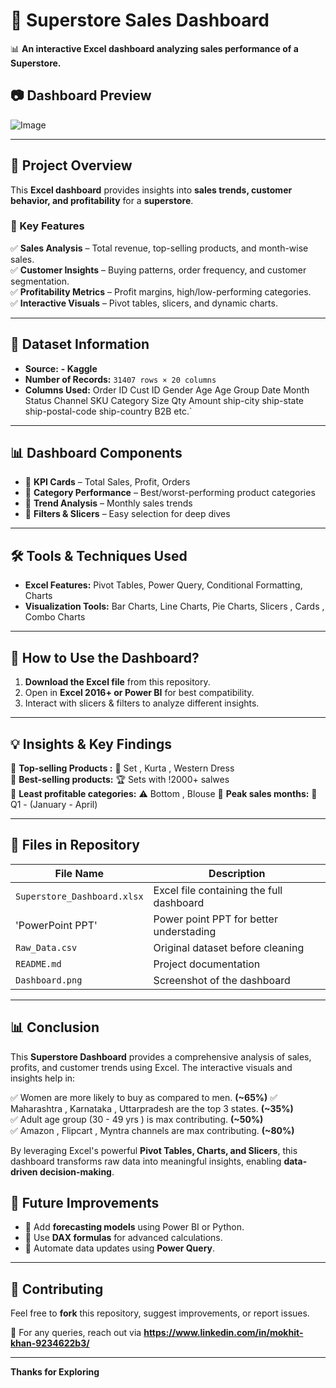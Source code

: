 # 🛒 Superstore Sales Dashboard
📊 **An interactive Excel dashboard analyzing sales performance of a Superstore.**  

## 📷 Dashboard Preview
![Image](https://github.com/user-attachments/assets/ecf97f20-ded8-45b8-9158-29ebdf9ef052)

---

## 📌 Project Overview  
This **Excel dashboard** provides insights into **sales trends, customer behavior, and profitability** for a **superstore**.  

### 🎯 Key Features  
✅ **Sales Analysis** – Total revenue, top-selling products, and month-wise sales.  
✅ **Customer Insights** – Buying patterns, order frequency, and customer segmentation.  
✅ **Profitability Metrics** – Profit margins, high/low-performing categories.  
✅ **Interactive Visuals** – Pivot tables, slicers, and dynamic charts.  

---

## 📂 Dataset Information  
- **Source:** **- Kaggle** 
- **Number of Records:** `31407 rows × 20 columns`  
- **Columns Used:** Order ID	Cust ID	Gender	Age	Age Group 	Date	Month	Status	Channel 	SKU	Category	Size	Qty	Amount	ship-city	ship-state	ship-postal-code	ship-country	B2B etc.`  

---

## 📊 Dashboard Components  
- 🔹 **KPI Cards** – Total Sales, Profit, Orders  
- 🔹 **Category Performance** – Best/worst-performing product categories  
- 🔹 **Trend Analysis** – Monthly  sales trends  
- 🔹 **Filters & Slicers** – Easy selection for deep dives  

---

## 🛠 Tools & Techniques Used  
- **Excel Features:** Pivot Tables, Power Query, Conditional Formatting, Charts  
- **Visualization Tools:** Bar Charts, Line Charts, Pie Charts, Slicers , Cards , Combo Charts   

---

## 🚀 How to Use the Dashboard?  
1. **Download the Excel file** from this repository.  
2. Open in **Excel 2016+ or Power BI** for best compatibility.  
3. Interact with slicers & filters to analyze different insights.  

---

## 💡 Insights & Key Findings  
📌 **Top-selling Products :** 📍 Set , Kurta , Western Dress   
📌 **Best-selling products:** 🏆 Sets with !2000+ salwes  
📌 **Least profitable categories:** ⚠️ Bottom , Blouse 
📌 **Peak sales months:** 📆 Q1 - (January - April)

---

## 📁 Files in Repository  
| File Name                 | Description                                |
|---------------------------|--------------------------------------------|
| `Superstore_Dashboard.xlsx` | Excel file containing the full dashboard |
| 'PowerPoint PPT'           | Power point PPT for better understading  |
| `Raw_Data.csv`            | Original dataset before cleaning          |
| `README.md`               | Project documentation                     |
| `Dashboard.png`           | Screenshot of the dashboard               |

---
## 📊 Conclusion  

This **Superstore Dashboard** provides a comprehensive analysis of sales, profits, and customer trends using Excel. The interactive visuals and insights help in:  

✅ Women are more likely to buy as compared to men. **(~65%)**
✅ Maharashtra , Karnataka , Uttarpradesh are the top 3 states. **(~35%)**  
✅ Adult age group (30 - 49 yrs ) is max contributing. **(~50%)**  
✅ Amazon , Flipcart , Myntra channels are max contributing. **(~80%)**

By leveraging Excel's powerful **Pivot Tables, Charts, and Slicers**, this dashboard transforms raw data into meaningful insights, enabling **data-driven decision-making**.  

## 📢 Future Improvements  
- 🔹 Add **forecasting models** using Power BI or Python.  
- 🔹 Use **DAX formulas** for advanced calculations.  
- 🔹 Automate data updates using **Power Query**.  

---

## 🤝 Contributing  
Feel free to **fork** this repository, suggest improvements, or report issues.  

📩 For any queries, reach out via **https://www.linkedin.com/in/mokhit-khan-9234622b3/** 

---

**Thanks for Exploring**
